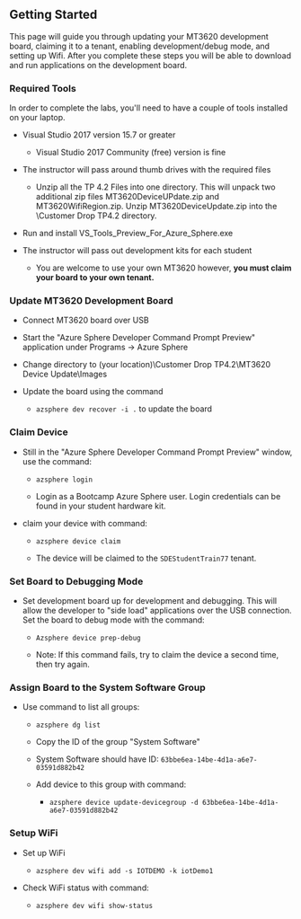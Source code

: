 ## Getting Started

This page will guide you through updating your MT3620 development board, claiming it to a tenant, enabling development/debug mode, and setting up Wifi.  After you complete these steps you will be able to download and run applications on the development board.

### Required Tools

In order to complete the labs, you'll need to have a couple of tools installed on your laptop.

- Visual Studio 2017 version 15.7 or greater

  - Visual Studio 2017 Community (free) version is fine

- The instructor will pass around thumb drives with the required files

  - Unzip all the TP 4.2 Files into one directory.  This will unpack two additional zip files MT3620DeviceUPdate.zip and MT3620WifiRegion.zip.  Unzip MT3620DeviceUpdate.zip into the \Customer Drop TP4.2 directory.
  
- Run and install VS_Tools_Preview_For_Azure_Sphere.exe

- The instructor will pass out development kits for each student

  - You are welcome to use your own MT3620 however, **you must claim your board to your own tenant.**

### Update MT3620 Development Board
- Connect MT3620 board over USB

- Start the "Azure Sphere Developer Command Prompt Preview" application under Programs -> Azure Sphere

- Change directory to (your location)\Customer Drop TP4.2\MT3620 Device Update\Images

- Update the board using the command 

  - ```azsphere dev recover -i .``` to update the board

### Claim Device

- Still in the "Azure Sphere Developer Command Prompt Preview" window, use the command:

  - ```azsphere login```
  
  - Login as a Bootcamp Azure Sphere user.  Login credentials can be found in your student hardware kit.

- claim your device with command: 

  - ```azsphere device claim```
  
  - The device will be claimed to the ```SDEStudentTrain77``` tenant.

### Set Board to Debugging Mode

- Set development board up for development and debugging.  This will allow the developer to "side load" applications over the USB connection.  Set the board to debug mode with the command:

  - ```Azsphere device prep-debug```
  
  - Note:  If this command fails, try to claim the device a second time, then try again.

### Assign Board to the System Software Group

- Use command to list all groups:

  - ```azsphere dg list```  

  - Copy the ID of the group "System Software" 
  
  - System Software should have ID: ```63bbe6ea-14be-4d1a-a6e7-03591d882b42```
  
  - Add device to this group with command:

    - ```azsphere device update-devicegroup -d 63bbe6ea-14be-4d1a-a6e7-03591d882b42```

### Setup WiFi

- Set up WiFi 

  - ```azsphere dev wifi add -s IOTDEMO -k iotDemo1```

- Check WiFi status with command:

  - ```azsphere dev wifi show-status```

